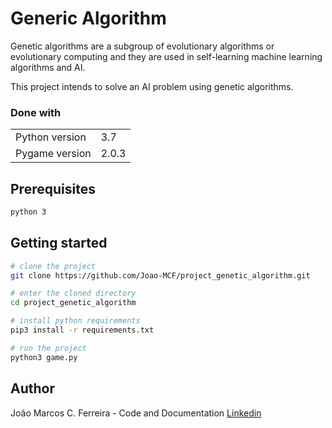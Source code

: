 # Generic Algorithm

Genetic algorithms are a subgroup of evolutionary algorithms or evolutionary computing and they are used in self-learning machine learning algorithms and AI.

This project intends to solve an AI problem using genetic algorithms.

### Done with
<table>
  <tr>
    <td>Python version</td>
    <td>
      3.7
    </td>
  </tr>
  <tr>
    <td>Pygame version</td>
    <td>
      2.0.3
    </td>
  </tr>
</table>

## Prerequisites
```bash
python 3
```

## Getting started
```bash
# clone the project
git clone https://github.com/Joao-MCF/project_genetic_algorithm.git

# enter the cloned directory
cd project_genetic_algorithm

# install python requirements
pip3 install -r requirements.txt

# run the project
python3 game.py
```

## Author

João Marcos C. Ferreira - Code and Documentation [Linkedin](https://www.linkedin.com/in/joao-mcf/)
